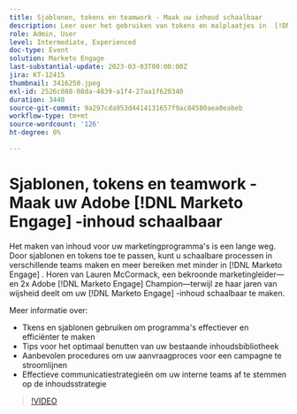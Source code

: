 ```yaml
---
title: Sjablonen, tokens en teamwork - Maak uw inhoud schaalbaar
description: Leer over het gebruiken van tokens en malplaatjes in  [!DNL Marketo Engage]. Ontdek tips voor het optimaal benutten van uw bestaande inhoudsbibliotheek.
role: Admin, User
level: Intermediate, Experienced
doc-type: Event
solution: Marketo Engage
last-substantial-update: 2023-03-03T00:00:00Z
jira: KT-12415
thumbnail: 3416250.jpeg
exl-id: 2526c088-08da-4839-a1f4-27aa1f620340
duration: 3440
source-git-commit: 9a297cda953d4414131657f9ac84580aea0eabeb
workflow-type: tm+mt
source-wordcount: '126'
ht-degree: 0%

---
```


# Sjablonen, tokens en teamwork - Maak uw Adobe [!DNL Marketo Engage] -inhoud schaalbaar

Het maken van inhoud voor uw marketingprogramma&#39;s is een lange weg. Door sjablonen en tokens toe te passen, kunt u schaalbare processen in verschillende teams maken en meer bereiken met minder in [!DNL Marketo Engage] . Horen van Lauren McCormack, een bekroonde marketingleider—en 2x Adobe [!DNL Marketo Engage] Champion—terwijl ze haar jaren van wijsheid deelt om uw [!DNL Marketo Engage] -inhoud schaalbaar te maken.

Meer informatie over:

* Tkens en sjablonen gebruiken om programma&#39;s effectiever en efficiënter te maken
* Tips voor het optimaal benutten van uw bestaande inhoudsbibliotheek
* Aanbevolen procedures om uw aanvraagproces voor een campagne te stroomlijnen
* Effectieve communicatiestrategieën om uw interne teams af te stemmen op de inhoudsstrategie

>[!VIDEO](https://video.tv.adobe.com/v/3416250/?quality=12&learn=on)
